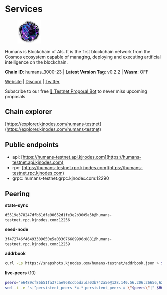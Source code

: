 # Services

<figure><img src="https://raw.githubusercontent.com/kj89/cosmos-images/main/logos/humans.png" alt=""><figcaption></figcaption></figure>

Humans is Blockchain of AIs. It is the first blockchain network  from the Cosmos ecosystem capable of managing, deploying and  executing artificial intelligence on the blockchain.

**Chain ID**: humans_3000-23 | **Latest Version Tag**: v0.2.2 | **Wasm**: OFF

[Website](https://humans.ai) | [Discord](https://discord.gg/humansdotai) | [Twitter](https://twitter.com/humansdotai)



Subscribe to our free [🤖 Testnet Proposal Bot](https://t.me/kjnodes_testnet_proposal_bot) to never miss upcoming proposals


## Chain explorer
[https://explorer.kjnodes.com/humans-testnet](https://explorer.kjnodes.com/humans-testnet)

## Public endpoints

* api: [https://humans-testnet.api.kjnodes.com](https://humans-testnet.api.kjnodes.com)
* rpc: [https://humans-testnet.rpc.kjnodes.com](https://humans-testnet.rpc.kjnodes.com)
* grpc: humans-testnet.grpc.kjnodes.com:12290

## Peering

**state-sync**

```text
d5519e378247dfb61dfe90652d1fe3e2b3005a5b@humans-testnet.rpc.kjnodes.com:12256
```

**seed-node**

```text
3f472746f46493309650e5a033076689996c8881@humans-testnet.rpc.kjnodes.com:12259
```

**addrbook**
```bash
curl -Ls https://snapshots.kjnodes.com/humans-testnet/addrbook.json > $HOME/.humansd/config/addrbook.json
```

**live-peers** (10)
```bash
peers="e6489cf86b51fa37cae968ccbbda1da03b742a5e@128.140.56.206:26656,6271d80b8fc42da3a2825cc5ef75818dd52423d1@138.201.121.185:26656,d5519e378247dfb61dfe90652d1fe3e2b3005a5b@65.109.68.190:12256,fa9eb901a01430d928e71162151992c7afb51d62@178.23.126.70:26656,733ffab95701aeebbc3021e827a7ef5f5c0dd93c@144.76.97.35:26656,ceba57f1376d4949cc0419918d110f0085b24b25@135.181.113.225:26656,bf99f84b1674f87ffe95972f332cb218d1253b9c@65.108.72.253:26656,a41f29c2d498b232c18f75364e38cee06fac198d@78.46.64.59:26656,6c2581bce457207a8d29895216a06f0f98d39599@38.146.3.209:26656,b1639fb460c9f55bb3acc3006df64ac5013f1412@91.194.30.203:26656"
sed -i -e "s|^persistent_peers *=.*|persistent_peers = \"$peers\"|" $HOME/.humansd/config/config.toml
```
